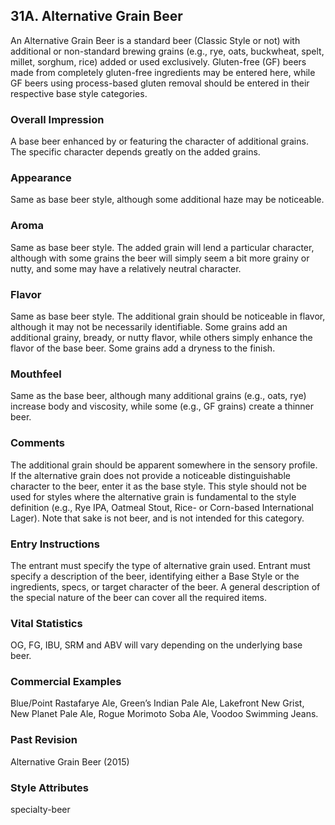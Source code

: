 ## 31A. Alternative Grain Beer

An Alternative Grain Beer is a standard beer (Classic Style or not) with additional or non-standard brewing grains (e.g., rye, oats, buckwheat, spelt, millet, sorghum, rice) added or used exclusively. Gluten-free (GF) beers made from completely gluten-free ingredients may be entered here, while GF beers using process-based gluten removal should be entered in their respective base style categories.

### Overall Impression

A base beer enhanced by or featuring the character of additional grains. The specific character depends greatly on the added grains.

### Appearance

Same as base beer style, although some additional haze may be noticeable.

### Aroma

Same as base beer style. The added grain will lend a particular character, although with some grains the beer will simply seem a bit more grainy or nutty, and some may have a relatively neutral character.

### Flavor

Same as base beer style. The additional grain should be noticeable in flavor, although it may not be necessarily identifiable. Some grains add an additional grainy, bready, or nutty flavor, while others simply enhance the flavor of the base beer. Some grains add a dryness to the finish.

### Mouthfeel

Same as the base beer, although many additional grains (e.g., oats, rye) increase body and viscosity, while some (e.g., GF grains) create a thinner beer.

### Comments

The additional grain should be apparent somewhere in the sensory profile. If the alternative grain does not provide a noticeable distinguishable character to the beer, enter it as the base style. This style should not be used for styles where the alternative grain is fundamental to the style definition (e.g., Rye IPA, Oatmeal Stout, Rice- or Corn-based International Lager). Note that sake is not beer, and is not intended for this category.

### Entry Instructions

The entrant must specify the type of alternative grain used. Entrant must specify a description of the beer, identifying either a Base Style or the ingredients, specs, or target character of the beer. A general description of the special nature of the beer can cover all the required items.

### Vital Statistics

OG, FG, IBU, SRM and ABV will vary depending on the underlying base beer.

### Commercial Examples

Blue/Point Rastafarye Ale, Green’s Indian Pale Ale, Lakefront New Grist, New Planet Pale Ale, Rogue Morimoto Soba Ale, Voodoo Swimming Jeans.

### Past Revision

Alternative Grain Beer (2015)

### Style Attributes

specialty-beer
